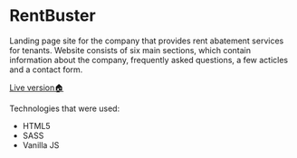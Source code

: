 # RentBuster

Landing page site for the company that provides rent abatement services for tenants.
Website consists of six main sections, which contain information about the company, frequently asked questions, a few acticles and a contact form.

<a href='https://lifeconsciousness.github.io/RentBuster/' target='_blank'>Live version🏠<a/>

Technologies that were used:
<ul>
  <li>HTML5</li>
  <li>SASS</li>
  <li>Vanilla JS</li>
</ul> 
